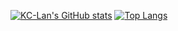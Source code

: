 [![KC-Lan's GitHub stats](https://github-readme-stats.vercel.app/api?username=KC-Lan&show_icons=true&theme=github_dark)](https://github.com/anuraghazra/github-readme-stats)
[![Top Langs](https://github-readme-stats.vercel.app/api/top-langs/?username=KC-Lan&layout=compact&theme=github_dark)](https://github.com/anuraghazra/github-readme-stats)
